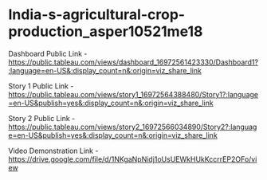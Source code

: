 # India-s-agricultural-crop-production_asper10521me18


Dashboard Public Link - https://public.tableau.com/views/dashboard_16972561423330/Dashboard1?:language=en-US&:display_count=n&:origin=viz_share_link

Story 1 Public Link - https://public.tableau.com/views/story1_16972564388480/Story1?:language=en-US&publish=yes&:display_count=n&:origin=viz_share_link

Story 2 Public Link - https://public.tableau.com/views/story2_16972566034890/Story2?:language=en-US&publish=yes&:display_count=n&:origin=viz_share_link

Video Demonstration Link - https://drive.google.com/file/d/1NKgaNpNidj1oUsUEWkHUkKccrrEP2OFo/view
